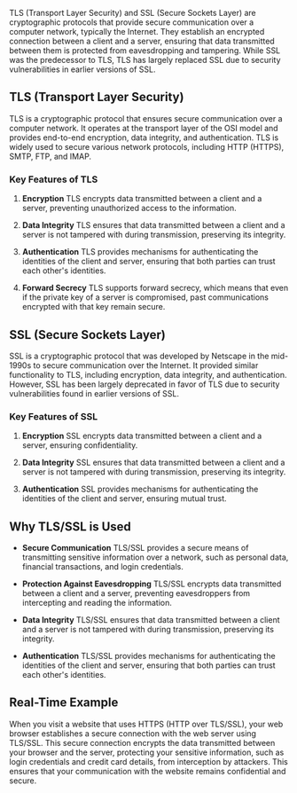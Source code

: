 TLS (Transport Layer Security) and SSL (Secure Sockets Layer) are cryptographic protocols that provide secure communication over a computer network, typically the Internet. They establish an encrypted connection between a client and a server, ensuring that data transmitted between them is protected from eavesdropping and tampering. While SSL was the predecessor to TLS, TLS has largely replaced SSL due to security vulnerabilities in earlier versions of SSL.

## TLS (Transport Layer Security)

TLS is a cryptographic protocol that ensures secure communication over a computer network. It operates at the transport layer of the OSI model and provides end-to-end encryption, data integrity, and authentication. TLS is widely used to secure various network protocols, including HTTP (HTTPS), SMTP, FTP, and IMAP.

### Key Features of TLS

1. **Encryption** TLS encrypts data transmitted between a client and a server, preventing unauthorized access to the information.

2. **Data Integrity** TLS ensures that data transmitted between a client and a server is not tampered with during transmission, preserving its integrity.

3. **Authentication** TLS provides mechanisms for authenticating the identities of the client and server, ensuring that both parties can trust each other's identities.

4. **Forward Secrecy** TLS supports forward secrecy, which means that even if the private key of a server is compromised, past communications encrypted with that key remain secure.

## SSL (Secure Sockets Layer)

SSL is a cryptographic protocol that was developed by Netscape in the mid-1990s to secure communication over the Internet. It provided similar functionality to TLS, including encryption, data integrity, and authentication. However, SSL has been largely deprecated in favor of TLS due to security vulnerabilities found in earlier versions of SSL.

### Key Features of SSL

1. **Encryption** SSL encrypts data transmitted between a client and a server, ensuring confidentiality.

2. **Data Integrity** SSL ensures that data transmitted between a client and a server is not tampered with during transmission, preserving its integrity.

3. **Authentication** SSL provides mechanisms for authenticating the identities of the client and server, ensuring mutual trust.

## Why TLS/SSL is Used

- **Secure Communication** TLS/SSL provides a secure means of transmitting sensitive information over a network, such as personal data, financial transactions, and login credentials.

- **Protection Against Eavesdropping** TLS/SSL encrypts data transmitted between a client and a server, preventing eavesdroppers from intercepting and reading the information.

- **Data Integrity** TLS/SSL ensures that data transmitted between a client and a server is not tampered with during transmission, preserving its integrity.

- **Authentication** TLS/SSL provides mechanisms for authenticating the identities of the client and server, ensuring that both parties can trust each other's identities.

## Real-Time Example

When you visit a website that uses HTTPS (HTTP over TLS/SSL), your web browser establishes a secure connection with the web server using TLS/SSL. This secure connection encrypts the data transmitted between your browser and the server, protecting your sensitive information, such as login credentials and credit card details, from interception by attackers. This ensures that your communication with the website remains confidential and secure.